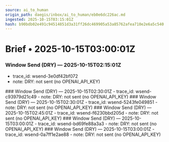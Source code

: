 ```yaml
---
source: ai_to_human
origin_path: daegis/inbox/ai_to_human/eb0e6dc226ac.md
ingested: 2025-10-15T03:15:01Z
hash: b90bdb02e491c94514851d3a31ff26dc469905a53a85762afea710e2e6a5c540
---
```

# Brief • 2025-10-15T03:00:01Z

### Window Send (DRY) — 2025-10-15T02:15:01Z
- trace_id: wsend-3e0df42bf072
- note: DRY: not sent (no OPENAI_API_KEY)

<bundle snapshot omitted>
### Window Send (DRY) — 2025-10-15T02:30:01Z
- trace_id: wsend-c93979d21c49
- note: DRY: not sent (no OPENAI_API_KEY)

<bundle snapshot omitted>
### Window Send (DRY) — 2025-10-15T02:30:01Z
- trace_id: wsend-5243fe049851
- note: DRY: not sent (no OPENAI_API_KEY)

<bundle snapshot omitted>
### Window Send (DRY) — 2025-10-15T02:45:01Z
- trace_id: wsend-f6230bbd205d
- note: DRY: not sent (no OPENAI_API_KEY)

<bundle snapshot omitted>
### Window Send (DRY) — 2025-10-15T03:00:01Z
- trace_id: wsend-bd69fe88a3a3
- note: DRY: not sent (no OPENAI_API_KEY)

<bundle snapshot omitted>
### Window Send (DRY) — 2025-10-15T03:00:01Z
- trace_id: wsend-0a7ff1e2ae88
- note: DRY: not sent (no OPENAI_API_KEY)

<bundle snapshot omitted>

